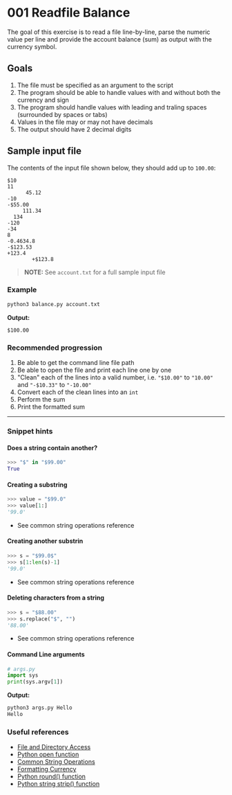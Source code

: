 # 001 Readfile Balance

The goal of this exercise is to read a file line-by-line, parse the numeric
value per line and provide the account balance (sum) as output with the currency
symbol.

## Goals

  1. The file must be specified as an argument to the script
  2. The program should be able to handle values with and without both the 
     currency and sign
  3. The program should handle values with leading and traling spaces (surrounded by spaces or tabs)
  3. Values in the file may or may not have decimals
  4. The output should have 2 decimal digits

## Sample input file

The contents of the input file shown below, they should add up to `100.00`:

```
$10
11
      45.12			
-10
-$55.00
     111.34
  134
-120
-34
8
-0.4634.8
-$123.53
+123.4
        +$123.8
```

> **NOTE:** See `account.txt` for a full sample input file

### Example

```bash
python3 balance.py account.txt
```

**Output:**

```
$100.00
```

### Recommended progression

  1. Be able to get the command line file path
  2. Be able to open the file and print each line one by one
  3. "Clean" each of the lines into a valid number, i.e. `"$10.00"` to `"10.00"` and `"-$10.33"` to `"-10.00"`
  4. Convert each of the clean lines into an `int`
  5. Perform the sum
  6. Print the formatted sum

----

### Snippet hints

#### Does a string contain another?

```python
>>> "$" in "$99.00"
True
```

#### Creating a substring

```python
>>> value = "$99.0"
>>> value[1:]
'99.0'
```

  * See common string operations reference

#### Creating another substrin

```python
>>> s = "$99.0$"
>>> s[1:len(s)-1]
'99.0'
```

  * See common string operations reference

#### Deleting characters from a string

```python
>>> s = "$88.00"
>>> s.replace("$", "")
'88.00'
```

  * See common string operations reference

#### Command Line arguments

```python
# args.py
import sys
print(sys.argv[1])
```

**Output:**
```bash
python3 args.py Hello
Hello
```

### Useful references

  * [File and Directory Access](https://docs.python.org/3/library/filesys.html)
  * [Python open function](https://docs.python.org/3/library/functions.html#open)
  * [Common String Operations](https://docs.python.org/3/library/string.html)
  * [Formatting Currency](https://stackoverflow.com/a/320951/496351)
  * [Python round() function](https://docs.python.org/3/tutorial/floatingpoint.html#tut-fp-issues)
  * [Python string strip() function](https://docs.python.org/3/library/stdtypes.html?highlight=strip#str.strip)
